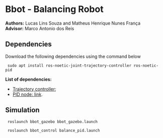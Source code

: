# Bbot - Balancing Robot

**Authors:** Lucas Lins Souza and Matheus Henrique Nunes França  
**Advisor:** Marco Antonio dos Reis

## Dependencies

Download the following dependencies using the command below

```
 sudo apt install ros-noetic-joint-trajectory-controller ros-noetic-pid
```

**List of dependencies:**

* [Trajectory controller](http://wiki.ros.org/joint_trajectory_controller);
* [PID node: link](http://wiki.ros.org/pid).


## Simulation 

```
 roslaunch bbot_gazebo bbot_gazebo.launch

 roslaunch bbot_control balance_pid.launch
```